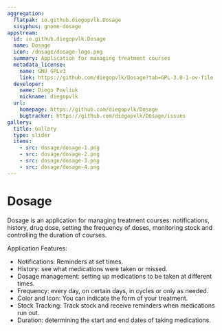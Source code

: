 ```yaml
---
aggregation:
  flatpak: io.github.diegopvlk.Dosage
  sisyphus: gnome-dosage
appstream:
  id: io.github.diegopvlk.Dosage
  name: Dosage
  icon: /dosage/dosage-logo.png
  summary: Application for managing treatment courses
  metadata_license:
    name: GNU GPLv3
    link: https://github.com/diegopvlk/Dosage?tab=GPL-3.0-1-ov-file
  developer:
    name: Diego Povliuk
    nickname: diegopvlk
  url:
    homepage: https://github.com/diegopvlk/Dosage
    bugtracker: https://github.com/diegopvlk/Dosage/issues
gallery:
  title: Gallery
  type: slider
  items:
    - src: dosage/dosage-1.png
    - src: dosage/dosage-2.png
    - src: dosage/dosage-3.png
    - src: dosage/dosage-4.png
---
```


# Dosage

Dosage is an application for managing treatment courses: notifications, history, drug dose, setting the frequency of doses, monitoring stock and controlling the duration of courses.

Application Features:

- Notifications: Reminders at set times.
- History: see what medications were taken or missed.
- Dosage management: setting up medications to be taken at different times.
- Frequency: every day, on certain days, in cycles or only as needed.
- Color and Icon: You can indicate the form of your treatment.
- Stock Tracking: Track stock and receive reminders when medications run out.
- Duration: determining the start and end dates of taking medications.

<AGWGallery />

<!--@include: @en/apps/.parts/install/content-repo.md-->
<!--@include: @en/apps/.parts/install/content-flatpak.md-->
